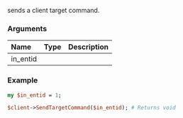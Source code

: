 sends a client target command.
### Arguments
**Name**|**Type**|**Description**
:---|:---|:---
in_entid||

### Example

```perl
my $in_entid = 1;

$client->SendTargetCommand($in_entid); # Returns void
```